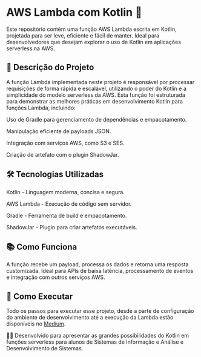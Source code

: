 # AWS Lambda com Kotlin 🚀

Este repositório contém uma função AWS Lambda escrita em Kotlin, projetada para ser leve, eficiente e fácil de manter. Ideal para desenvolvedores que desejam explorar o uso de Kotlin em aplicações serverless na AWS.

## 📝 Descrição do Projeto

A função Lambda implementada neste projeto é responsável por processar requisições de forma rápida e escalável, utilizando o poder do Kotlin e a simplicidade do modelo serverless da AWS. Esta função foi estruturada para demonstrar as melhores práticas em desenvolvimento Kotlin para funções Lambda, incluindo:

Uso de Gradle para gerenciamento de dependências e empacotamento.

Manipulação eficiente de payloads JSON.

Integração com serviços AWS, como S3 e SES.

Criação de artefato com o plugin ShadowJar.

## 🛠️ Tecnologias Utilizadas

Kotlin - Linguagem moderna, concisa e segura.

AWS Lambda - Execução de código sem servidor.

Gradle - Ferramenta de build e empacotamento.

ShadowJar - Plugin para criar artefatos executáveis.

## 📚 Como Funciona

A função recebe um payload, processa os dados e retorna uma resposta customizada. Ideal para APIs de baixa latência, processamento de eventos e integração com outros serviços AWS.

## 🚀 Como Executar

Todo os passos para executar esse projeto, desde a parte de configuração do ambiente de desenvolvimento até a execução da Lambda estão disponíveis no [Medium](https://medium.com/@joaovittorjv/criando-fun%C3%A7%C3%B5es-lambda-com-kotlin-na-aws-guia-completo-para-seu-primeiro-projeto-1ef910fb8bb0).

👨‍💻 Desenvolvido para apresentar as grandes possibilidades do Kotlin em funções serverless para alunos de Sistemas de Informação e Análise e Desenvolvimento de Sistemas.